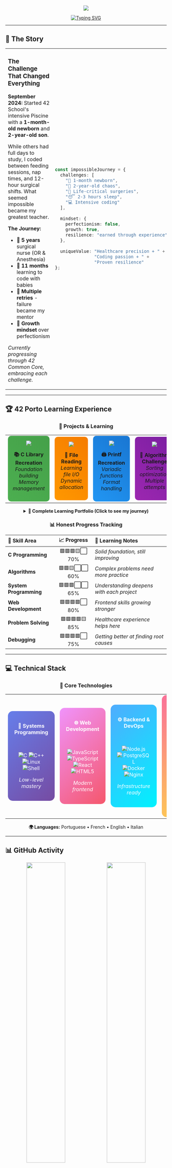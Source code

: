 # 

<div align="center">

<img src="https://capsule-render.vercel.app/api?type=waving&color=gradient&customColorList=6,11,20&height=200&section=header&text=Melanie%20Reis&fontSize=80&fontAlign=50&fontAlignY=40&fontColor=ffffff&desc=From%20Surgery%20to%20Software%20Engineering&descAlign=50&descAlignY=60&animation=fadeIn" />

[![Typing SVG](https://readme-typing-svg.demolab.com/?lines=🩺+5+Years+OR+%26+Anesthesia;💻+42+Porto+Student;👶+Coded+with+1-month+newborn;🚀+SEA%3AME+October+2025&font=Fira+Code&size=22&duration=3000&pause=1000&color=00D9FF&center=true&vCenter=true&width=600&height=80)](https://git.io/typing-svg)

</div>

---

## 🌟 The Story

<table>
<tr>
<td width="55%">

### The Challenge That Changed Everything

**September 2024:** Started 42 School's intensive Piscine with a **1-month-old newborn** and **2-year-old son**.

While others had full days to study, I coded between feeding sessions, nap times, and 12-hour surgical shifts. What seemed impossible became my greatest teacher.

**The Journey:**
- 🏥 **5 years** surgical nurse (OR & Anesthesia)
- 👶 **11 months** learning to code with babies
- 💪 **Multiple retries** - failure became my mentor
- 🎯 **Growth mindset** over perfectionism

*Currently progressing through 42 Common Core, embracing each challenge.*

</td>
<td width="45%">

```typescript
const impossibleJourney = {
  challenges: [
    "👶 1-month newborn",
    "🧒 2-year-old chaos", 
    "🏥 Life-critical surgeries",
    "😴 2-3 hours sleep",
    "💻 Intensive coding"
  ],
  
  mindset: {
    perfectionism: false,
    growth: true,
    resilience: "earned through experience"
  },
  
  uniqueValue: "Healthcare precision + " +
               "Coding passion + " +
               "Proven resilience"
};
```

</td>
</tr>
</table>

---

## 🏆 42 Porto Learning Experience

<div align="center">

### 🌟 **Projects & Learning**

<table>
<tr>
<td align="center" width="25%">

<div style="background: linear-gradient(45deg, #4CAF50, #45a049); border-radius: 10px; padding: 15px;">

<img src="https://img.shields.io/badge/libft-Completed-success?style=for-the-badge&logo=42&logoColor=white&labelColor=000000" />

**📚 C Library Recreation**
*Foundation building*
*Memory management*

</div>

</td>
<td align="center" width="25%">

<div style="background: linear-gradient(45deg, #FF9800, #F57C00); border-radius: 10px; padding: 15px;">

<img src="https://img.shields.io/badge/get_next_line-In_Progress-orange?style=for-the-badge&logo=42&logoColor=white&labelColor=000000" />

**📖 File Reading**
*Learning file I/O*
*Dynamic allocation*

</div>

</td>
<td align="center" width="25%">

<div style="background: linear-gradient(45deg, #2196F3, #1976D2); border-radius: 10px; padding: 15px;">

<img src="https://img.shields.io/badge/printf-Learning-blue?style=for-the-badge&logo=42&logoColor=white&labelColor=000000" />

**🖨️ Printf Recreation**
*Variadic functions*
*Format handling*

</div>

</td>
<td align="center" width="25%">

<div style="background: linear-gradient(45deg, #9C27B0, #7B1FA2); border-radius: 10px; padding: 15px;">

<img src="https://img.shields.io/badge/push_swap-Challenge-purple?style=for-the-badge&logo=42&logoColor=white&labelColor=000000" />

**🔄 Algorithm Challenge**
*Sorting optimization*
*Multiple attempts*

</div>

</td>
</tr>
</table>

<details>
<summary><b>📂 Complete Learning Portfolio (Click to see my journey)</b></summary>

<br>

<div align="center">

| 📚 Project | 📊 Status | 🔧 Core Skills | 🚀 Complexity | 💡 Learnings |
|:-----------|:--------:|:---------------|:----------:|:---------:|
| **libft** | <img src="https://img.shields.io/badge/✅-Completed-brightgreen?style=flat" /> | C Library, Memory Management | 🟢 **Foundation** | Memory safety |
| **get_next_line** | <img src="https://img.shields.io/badge/🔄-In_Progress-orange?style=flat" /> | File I/O, Dynamic Memory | 🟢 **Foundation** | Buffer management |
| **ft_printf** | <img src="https://img.shields.io/badge/📚-Learning-blue?style=flat" /> | Variadic Functions, Formatting | 🟡 **Intermediate** | Parameter handling |
| **Born2beroot** | <img src="https://img.shields.io/badge/🔍-Exploring-purple?style=flat" /> | System Administration | 🟡 **Intermediate** | Linux mastery |
| **push_swap** | <img src="https://img.shields.io/badge/💪-Challenge-red?style=flat" /> | Algorithms, Optimization | 🔴 **Advanced** | Problem solving |
| **minitalk** | <img src="https://img.shields.io/badge/⏳-Planned-gray?style=flat" /> | UNIX Signals, IPC | 🟡 **Intermediate** | Process communication |
| **so_long** | <img src="https://img.shields.io/badge/🎮-Future-lightblue?style=flat" /> | 2D Game, Graphics | 🟡 **Intermediate** | Game development |

</div>

<div align="center">

**🎯 Learning Metrics**
- 📚 **Active learning** with multiple retries when needed
- 💪 **Growth mindset** - every failure teaches something
- 🎯 **Healthcare precision** applied to debugging
- 🌱 **Continuous improvement** over perfection

</div>

</details>

### 📊 **Honest Progress Tracking**

<div align="center">

| 🎯 Skill Area | 📈 Progress | 💭 Learning Notes |
|:-------------|:-----------:|:------------------|
| **C Programming** | 🟩🟩🟩🟨⬜ 70% | *Solid foundation, still improving* |
| **Algorithms** | 🟩🟩🟨⬜⬜ 60% | *Complex problems need more practice* |
| **System Programming** | 🟩🟩🟩⬜⬜ 65% | *Understanding deepens with each project* |
| **Web Development** | 🟩🟩🟩🟩⬜ 80% | *Frontend skills growing stronger* |
| **Problem Solving** | 🟩🟩🟩🟩🟨 85% | *Healthcare experience helps here* |
| **Debugging** | 🟩🟩🟩🟩⬜ 75% | *Getting better at finding root causes* |

</div>

</div>

---

## 💻 Technical Stack

<div align="center">

### 🚀 **Core Technologies**

<table>
<tr>
<td align="center" width="25%">

<div style="background: linear-gradient(135deg, #667eea 0%, #764ba2 100%); border-radius: 15px; padding: 20px; color: white;">

**🔧 Systems Programming**

<br>

![C](https://img.shields.io/badge/C-00599C?style=for-the-badge&logo=c&logoColor=white)
![C++](https://img.shields.io/badge/C++-00599C?style=for-the-badge&logo=c%2B%2B&logoColor=white)
![Linux](https://img.shields.io/badge/Linux-FCC624?style=for-the-badge&logo=linux&logoColor=black)
![Shell](https://img.shields.io/badge/Shell_Script-121011?style=for-the-badge&logo=gnu-bash&logoColor=white)

*Low-level mastery*

</div>

</td>
<td align="center" width="25%">

<div style="background: linear-gradient(135deg, #f093fb 0%, #f5576c 100%); border-radius: 15px; padding: 20px; color: white;">

**🌐 Web Development**

<br>

![JavaScript](https://img.shields.io/badge/JavaScript-F7DF1E?style=for-the-badge&logo=javascript&logoColor=black)
![TypeScript](https://img.shields.io/badge/TypeScript-007ACC?style=for-the-badge&logo=typescript&logoColor=white)
![React](https://img.shields.io/badge/React-20232A?style=for-the-badge&logo=react&logoColor=61DAFB)
![HTML5](https://img.shields.io/badge/HTML5-E34F26?style=for-the-badge&logo=html5&logoColor=white)

*Modern frontend*

</div>

</td>
<td align="center" width="25%">

<div style="background: linear-gradient(135deg, #4facfe 0%, #00f2fe 100%); border-radius: 15px; padding: 20px; color: white;">

**⚙️ Backend & DevOps**

<br>

![Node.js](https://img.shields.io/badge/Node.js-43853D?style=for-the-badge&logo=node.js&logoColor=white)
![PostgreSQL](https://img.shields.io/badge/PostgreSQL-316192?style=for-the-badge&logo=postgresql&logoColor=white)
![Docker](https://img.shields.io/badge/Docker-2496ED?style=for-the-badge&logo=docker&logoColor=white)
![Nginx](https://img.shields.io/badge/nginx-%23009639.svg?style=for-the-badge&logo=nginx&logoColor=white)

*Infrastructure ready*

</div>

</td>
<td align="center" width="25%">

<div style="background: linear-gradient(135deg, #fa709a 0%, #fee140 100%); border-radius: 15px; padding: 20px; color: white;">

**🩺 Unique Edge**

<br>

🏥 **5 years surgery**
🌍 **4 languages**
⚡ **Crisis management**
🎯 **Zero-error mindset**

*Healthcare precision*

</div>

</td>
</tr>
</table>

**🌍 Languages:** Portuguese • French • English • Italian

</div>

---

## 📊 GitHub Activity

<div align="center">

<img width="49%" src="https://github-readme-stats.vercel.app/api?username=melaniereis&show_icons=true&theme=tokyonight&hide_border=true&title_color=00D9FF&icon_color=7C3AED&text_color=FFFFFF&bg_color=0D1117" />
<img width="49%" src="https://github-readme-streak-stats.herokuapp.com/?user=melaniereis&theme=tokyonight&hide_border=true&stroke=00D9FF&ring=7C3AED&fire=FF6B6B&currStreakLabel=FFFFFF&background=0D1117" />

<img width="60%" src="https://github-readme-stats.vercel.app/api/top-langs/?username=melaniereis&layout=compact&theme=tokyonight&hide_border=true&title_color=00D9FF&text_color=FFFFFF&bg_color=0D1117" />

</div>

---

## 🚀 What's Next

<div align="center">

<table>
<tr>
<td width="40%" align="center">

<img width="200" src="https://media.giphy.com/media/L8K62iTDkzGX6/giphy.gif" />

</td>
<td width="60%">

### October 2025: SEA:ME Automotive

Ready to bridge **healthcare precision** with **automotive innovation**.

**Vision:** Applying life-critical system experience to safety-focused automotive technology.

**Focus Areas:**
- 🩺 **HealthTech Integration** - In-vehicle monitoring
- 🚨 **Emergency Systems** - Life-saving automation  
- ⚡ **Safety-Critical Code** - Zero-error automotive software

*"Every line of code can save a life - whether in healthcare or automotive."*

</td>
</tr>
</table>

</div>

---

## 🤝 Let's Connect

<div align="center">

[![LinkedIn](https://img.shields.io/badge/LinkedIn-0077B5?style=for-the-badge&logo=linkedin&logoColor=white)](https://www.linkedin.com/in/melanie-ferraz-reis-622229a5)
[![Email](https://img.shields.io/badge/Email-D14836?style=for-the-badge&logo=gmail&logoColor=white)](mailto:melanie.ferraz@ua.pt)
[![GitHub](https://img.shields.io/badge/GitHub-100000?style=for-the-badge&logo=github&logoColor=white)](https://github.com/melaniereis)

**📍 Ovar, Portugal** 🇵🇹 • **Open to opportunities in HealthTech & Automotive**

<img src="https://komarev.com/ghpvc/?username=melaniereis&label=Profile%20Views&color=00D9FF&style=flat" />

</div>

---

<div align="center">

<img src="https://capsule-render.vercel.app/api?type=waving&color=gradient&customColorList=6,11,20&height=120&section=footer" />

### 💭 *"From surgical precision to coding passion - learning every day, one challenge at a time."*

</div>
